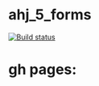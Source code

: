 # ahj_5_forms

[![Build status](https://ci.appveyor.com/api/projects/status/dgpifne4i4ik88xm?svg=true)](https://ci.appveyor.com/project/AplusIv/ahj-5-forms)

# gh pages:
